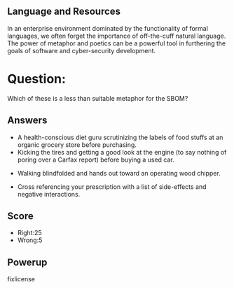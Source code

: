 ## Language and Resources
In an enterprise environment dominated by the functionality of formal languages,
we often forget the importance of off-the-cuff natural language.
The power of metaphor and poetics can be a powerful tool in furthering the
goals of software and cyber-security development.



# Question:
Which of these is a less than suitable metaphor for the SBOM?

## Answers
- A health-conscious diet guru scrutinizing the labels of food stuffs at an organic grocery store before purchasing.
-	Kicking the tires and getting a good look at the engine (to say nothing of poring over a Carfax report) before buying a used car.
*	Walking blindfolded and hands out toward an operating wood chipper.
-	Cross referencing your prescription with a list of side-effects and negative interactions.


## Score
- Right:25
- Wrong:5

## Powerup
fixlicense
